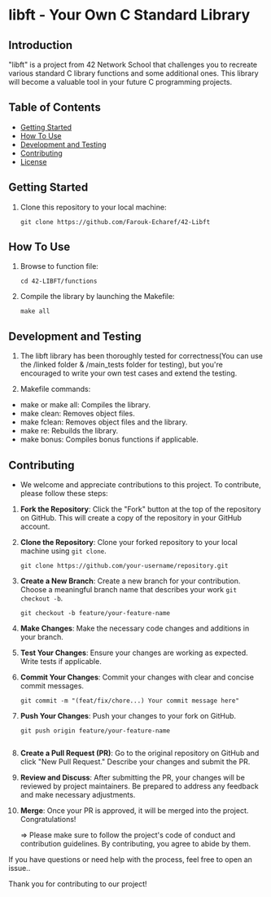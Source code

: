 # libft - Your Own C Standard Library

## Introduction

"libft" is a project from 42 Network School that challenges you to recreate various standard C library functions and some additional ones. This library will become a valuable tool in your future C programming projects.

## Table of Contents

- [Getting Started](#getting-started)
- [How To Use](#how-to-use)
- [Development and Testing](#development-and-testing)
- [Contributing](#contributing)
- [License](#license)

## Getting Started

1. Clone this repository to your local machine:

   ```shell
   git clone https://github.com/Farouk-Echaref/42-Libft

## How To Use

1. Browse to function file:

    ```shell
    cd 42-LIBFT/functions

2. Compile the library by launching the Makefile:

    ```shell
    make all

## Development and Testing

1. The libft library has been thoroughly tested for correctness(You can use the /linked folder & /main_tests folder for testing), but you're encouraged to write your own test cases and extend the testing.

2. Makefile commands:

- make or make all: Compiles the library.
- make clean: Removes object files.
- make fclean: Removes object files and the library.
- make re: Rebuilds the library.
- make bonus: Compiles bonus functions if applicable.

## Contributing

* We welcome and appreciate contributions to this project. To contribute, please follow these steps:

1. **Fork the Repository**: Click the "Fork" button at the top of the repository on GitHub. This will create a copy of the repository in your GitHub account.

2. **Clone the Repository**: Clone your forked repository to your local machine using `git clone`.

    ```shell
   git clone https://github.com/your-username/repository.git

3. **Create a New Branch**: Create a new branch for your contribution. Choose a meaningful branch name that describes your work `git checkout -b`.

    ```shell
    git checkout -b feature/your-feature-name

4. **Make Changes**: Make the necessary code changes and additions in your branch.

5. **Test Your Changes**: Ensure your changes are working as expected. Write tests if applicable.

6. **Commit Your Changes**: Commit your changes with clear and concise commit messages.

    ```shell
    git commit -m "(feat/fix/chore...) Your commit message here"

7. **Push Your Changes**: Push your changes to your fork on GitHub.

    ```shell
    git push origin feature/your-feature-name


8. **Create a Pull Request (PR)**: Go to the original repository on GitHub and click "New Pull Request." Describe your changes and submit the PR.

9. **Review and Discuss**: After submitting the PR, your changes will be reviewed by project maintainers. Be prepared to address any feedback and make necessary adjustments.

10. **Merge**: Once your PR is approved, it will be merged into the project. Congratulations!


    => Please make sure to follow the project's code of conduct and contribution guidelines. By contributing, you agree to abide by them.

If you have questions or need help with the process, feel free to open an issue..

Thank you for contributing to our project!
